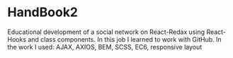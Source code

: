 # HandBook2

Educational development of a social network on React-Redax using React-Hooks and class components.
In this job I learned to work with GitHub.
In the work I used: AJAX, AXIOS, BEM, SCSS, EC6, responsive layout
